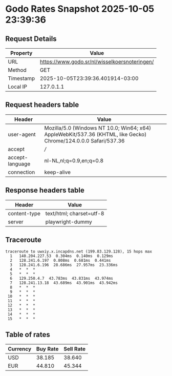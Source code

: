 # Godo Rates Snapshot 2025-10-05 23:39:36
## Request Details

| Property | Value |
|----------|-------|
| URL | https://www.godo.sr/nl/wisselkoersnoteringen/ |
| Method | GET |
| Timestamp | 2025-10-05T23:39:36.401914-03:00 |
| Local IP | 127.0.1.1 |
    
## Request headers table

| Header | Value |
|--------|-------|
| user-agent | Mozilla/5.0 (Windows NT 10.0; Win64; x64) AppleWebKit/537.36 (KHTML, like Gecko) Chrome/124.0.0.0 Safari/537.36 |
| accept | */* |
| accept-language | nl-NL,nl;q=0.9,en;q=0.8 |
| connection | keep-alive |

    
## Response headers table
| Header | Value |
|--------|-------|
| content-type | text/html; charset=utf-8 |
| server | playwright-dummy |

## Traceroute 

```
traceroute to uwxiy.x.incapdns.net (199.83.129.128), 15 hops max
  1   140.204.227.53  0.304ms  0.140ms  0.129ms 
  2   128.241.6.197  0.808ms  0.681ms  0.441ms 
  3   128.241.6.196  28.686ms  27.957ms  23.336ms 
  4   *  *  * 
  5   *  *  * 
  6   129.250.4.7  43.783ms  43.831ms  43.974ms 
  7   128.241.13.18  43.689ms  43.901ms  43.942ms 
  8   *  *  * 
  9   *  *  * 
 10   *  *  * 
 11   *  *  * 
 12   *  *  * 
 13   *  *  * 
 14   *  *  * 
 15   *  *  * 

```


## Table of rates

| Currency | Buy Rate | Sell Rate |
|----------|----------|-----------|
| USD | 38.185 | 38.640 |
| EUR | 44.810 | 45.344 |
